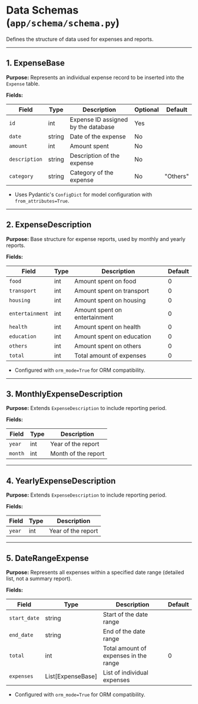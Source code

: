 # Data Schemas (`app/schema/schema.py`)

Defines the structure of data used for expenses and reports.

---

## 1. ExpenseBase

**Purpose:** Represents an individual expense record to be inserted into the `Expense` table.

**Fields:**

| Field        | Type    | Description                              | Optional | Default    |
|--------------|---------|------------------------------------------|----------|------------|
| `id`         | int     | Expense ID assigned by the database      | Yes      |            |
| `date`       | string  | Date of the expense                      | No       |            |
| `amount`     | int     | Amount spent                             | No       |            |
| `description`| string  | Description of the expense               | No       |            |
| `category`   | string  | Category of the expense                  | No       | "Others"   |

- Uses Pydantic's `ConfigDict` for model configuration with `from_attributes=True`.

---

## 2. ExpenseDescription

**Purpose:** Base structure for expense reports, used by monthly and yearly reports.

**Fields:**

| Field           | Type   | Description                  | Default |
|-----------------|--------|------------------------------|---------|
| `food`          | int    | Amount spent on food         | 0       |
| `transport`     | int    | Amount spent on transport    | 0       |
| `housing`       | int    | Amount spent on housing      | 0       |
| `entertainment` | int    | Amount spent on entertainment| 0       |
| `health`        | int    | Amount spent on health       | 0       |
| `education`     | int    | Amount spent on education    | 0       |
| `others`        | int    | Amount spent on others       | 0       |
| `total`         | int    | Total amount of expenses     | 0       |

- Configured with `orm_mode=True` for ORM compatibility.

---

## 3. MonthlyExpenseDescription

**Purpose:** Extends `ExpenseDescription` to include reporting period.

**Fields:**

| Field   | Type | Description                |
|---------|------|----------------------------|
| `year`  | int  | Year of the report         |
| `month` | int  | Month of the report        |

---

## 4. YearlyExpenseDescription

**Purpose:** Extends `ExpenseDescription` to include reporting period.

**Fields:**

| Field   | Type | Description                |
|---------|------|----------------------------|
| `year`  | int  | Year of the report         |

---

## 5. DateRangeExpense

**Purpose:** Represents all expenses within a specified date range (detailed list, not a summary report).

**Fields:**

| Field        | Type            | Description                                 | Default |
|--------------|-----------------|---------------------------------------------|---------|
| `start_date` | string          | Start of the date range                     |         |
| `end_date`   | string          | End of the date range                       |         |
| `total`      | int             | Total amount of expenses in the range       | 0       |
| `expenses`   | List[ExpenseBase]| List of individual expenses                |         |

- Configured with `orm_mode=True` for ORM compatibility.

